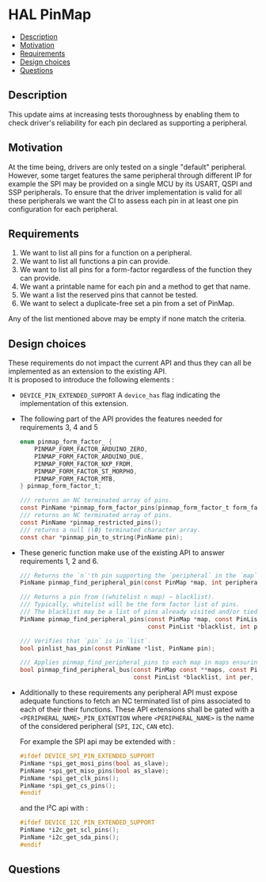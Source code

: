 # HAL  PinMap

<!-- toc -->

- [Description](#Description)
- [Motivation](#Motivation)
- [Requirements](#Requirements)
- [Design choices](#Design-choices)
- [Questions](#Questions)

<!-- tocstop -->

## Description

This update aims at increasing tests thoroughness by enabling them to check driver's reliability for each pin declared as supporting a peripheral.

## Motivation

At the time being, drivers are only tested on a single "default" peripheral. However, some target features the same peripheral through different IP for example the SPI may be provided on a single MCU by its USART, QSPI and SSP peripherals. To ensure that the driver implementation is valid for all these peripherals we want the CI to assess each pin in at least one pin configuration for each peripheral.

## Requirements

1. We want to list all pins for a function on a peripheral.
2. We want to list all functions a pin can provide.
3. We want to list all pins for a form-factor regardless of the function they can provide.
4. We want a printable name for each pin and a method to get that name.
5. We want a list the reserved pins that cannot be tested.
6. We want to select a duplicate-free set a pin from a set of PinMap.

Any of the list mentioned above may be empty if none match the criteria.

## Design choices

These requirements do not impact the current API and thus they can all be implemented as an extension to the existing API.   
It is proposed to introduce the following elements :
- `DEVICE_PIN_EXTENDED_SUPPORT` A `device_has` flag indicating the implementation of this extension.
- The following part of the API provides the features needed for requirements 3, 4 and 5
  ```c
  enum pinmap_form_factor_ {
      PINMAP_FORM_FACTOR_ARDUINO_ZERO,
      PINMAP_FORM_FACTOR_ARDUINO_DUE,
      PINMAP_FORM_FACTOR_NXP_FRDM,
      PINMAP_FORM_FACTOR_ST_MORPHO,
      PINMAP_FORM_FACTOR_MTB,
  } pinmap_form_factor_t;

  /// returns an NC terminated array of pins.
  const PinName *pinmap_form_factor_pins(pinmap_form_factor_t form_factor);
  /// returns an NC terminated array of pins.
  const PinName *pinmap_restricted_pins();
  /// returns a null (\0) terminated character array.
  const char *pinmap_pin_to_string(PinName pin);
  ```
- These generic function make use of the existing API to answer requirements 1, 2 and 6.
  ```c
  /// Returns the `n`'th pin supporting the `peripheral` in the `map`.
  PinName pinmap_find_peripheral_pin(const PinMap *map, int peripheral, uint32_t n);

  /// Returns a pin from ((whitelist ∩ map) − blacklist).
  /// Typically, whitelist will be the form factor list of pins.
  /// The blacklist may be a list of pins already visited and/or tied to another peripheral.
  PinName pinmap_find_peripheral_pins(const PinMap *map, const PinList *whitelist,
                                      const PinList *blacklist, int per);

  /// Verifies that `pin` is in `list`.
  bool pinlist_has_pin(const PinName *list, PinName pin);

  /// Applies pinmap_find_peripheral_pins to each map in maps ensuring a pin will not be used twice.
  bool pinmap_find_peripheral_bus(const PinMap const **maps, const PinList *whitelist,
                                  const PinList *blacklist, int per, PinName *pins, uint32_t count);
  ```
- Additionally to these requirements any peripheral API must expose adequate functions to fetch an NC terminated list of pins associated to each of their their functions. These API extensions shall be gated with a `<PERIPHERAL_NAME>_PIN_EXTENTION` where `<PERIPHERAL_NAME>` is the name of the considered peripheral (`SPI`, `I2C`, `CAN` etc).
  
  For example the SPI api may be extended with :
  ```c
  #ifdef DEVICE_SPI_PIN_EXTENDED_SUPPORT
  PinName *spi_get_mosi_pins(bool as_slave);
  PinName *spi_get_miso_pins(bool as_slave);
  PinName *spi_get_clk_pins();
  PinName *spi_get_cs_pins();
  #endif
  ```

  and the I²C api with :
  ```c
  #ifdef DEVICE_I2C_PIN_EXTENDED_SUPPORT
  PinName *i2c_get_scl_pins();
  PinName *i2c_get_sda_pins();
  #endif
  ```
  

## Questions


